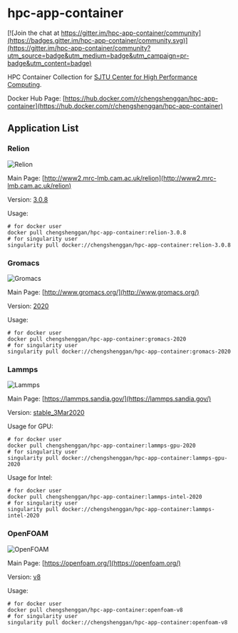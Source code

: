 # hpc-app-container

[![Join the chat at https://gitter.im/hpc-app-container/community](https://badges.gitter.im/hpc-app-container/community.svg)](https://gitter.im/hpc-app-container/community?utm_source=badge&utm_medium=badge&utm_campaign=pr-badge&utm_content=badge)

HPC Container Collection for [SJTU Center for High Performance Computing](https://docs.hpc.sjtu.edu.cn/).

Docker Hub Page: [https://hub.docker.com/r/chengshenggan/hpc-app-container](https://hub.docker.com/r/chengshenggan/hpc-app-container)

## Application List

### Relion

![Relion](https://github.com/Shenggan/hpc-app-container/workflows/Relion/badge.svg?branch=master)

Main Page: [http://www2.mrc-lmb.cam.ac.uk/relion](http://www2.mrc-lmb.cam.ac.uk/relion)

Version: [3.0.8](https://github.com/3dem/relion/releases/tag/3.0.8)

Usage:

```shell
# for docker user
docker pull chengshenggan/hpc-app-container:relion-3.0.8
# for singularity user
singularity pull docker://chengshenggan/hpc-app-container:relion-3.0.8
```

### Gromacs

![Gromacs](https://github.com/Shenggan/hpc-app-container/workflows/Gromacs/badge.svg?branch=master)

Main Page: [http://www.gromacs.org/](http://www.gromacs.org/)

Version: [2020](http://manual.gromacs.org/2020/download.html)

Usage:

```shell
# for docker user
docker pull chengshenggan/hpc-app-container:gromacs-2020
# for singularity user
singularity pull docker://chengshenggan/hpc-app-container:gromacs-2020
```

### Lammps

![Lammps](https://github.com/Shenggan/hpc-app-container/workflows/Lammps/badge.svg?branch=master)

Main Page: [https://lammps.sandia.gov/](https://lammps.sandia.gov/)

Version: [stable_3Mar2020](https://github.com/lammps/lammps/releases/tag/stable_3Mar2020)

Usage for GPU:

```shell
# for docker user
docker pull chengshenggan/hpc-app-container:lammps-gpu-2020
# for singularity user
singularity pull docker://chengshenggan/hpc-app-container:lammps-gpu-2020
```

Usage for Intel:

```shell
# for docker user
docker pull chengshenggan/hpc-app-container:lammps-intel-2020
# for singularity user
singularity pull docker://chengshenggan/hpc-app-container:lammps-intel-2020
```

### OpenFOAM

![OpenFOAM](https://github.com/Shenggan/hpc-app-container/workflows/OpenFOAM/badge.svg?branch=master)

Main Page: [https://openfoam.org/](https://openfoam.org/)

Version: [v8](https://openfoam.org/version/8)

Usage:

```shell
# for docker user
docker pull chengshenggan/hpc-app-container:openfoam-v8
# for singularity user
singularity pull docker://chengshenggan/hpc-app-container:openfoam-v8
```
